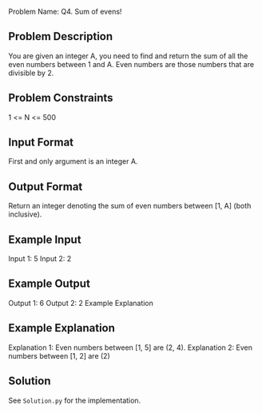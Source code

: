 Problem Name: Q4. Sum of evens!

## Problem Description

You are given an integer A, you need to find and return the sum of all the even numbers between 1 and A.
Even numbers are those numbers that are divisible by 2.

## Problem Constraints

1 <= N <= 500

## Input Format

First and only argument is an integer A.

## Output Format

Return an integer denoting the sum of even numbers between [1, A] (both inclusive).

## Example Input

Input 1:
5
Input 2:
2

## Example Output

Output 1:
6
Output 2:
2
Example Explanation

## Example Explanation

Explanation 1:
Even numbers between [1, 5] are (2, 4).
Explanation 2:
Even numbers between [1, 2] are (2)

## Solution

See `Solution.py` for the implementation.
